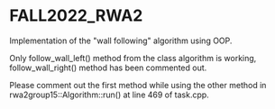 # FALL2022_RWA2

Implementation of the "wall following" algorithm using OOP.

Only follow_wall_left() method from the class algorithm is working, follow_wall_right() method has been commented out.

Please comment out the first method while using the other method in rwa2group15::Algorithm::run() at line 469 of task.cpp.
